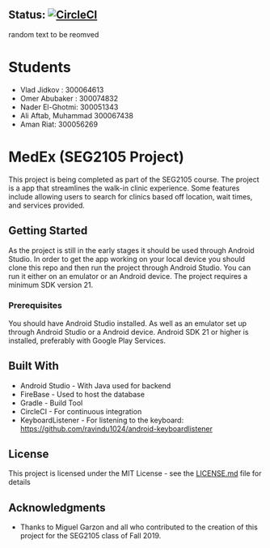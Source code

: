 ## Status: [![CircleCI](https://circleci.com/gh/SEG2105-uottawa/seg2x05-project-team-f19-1.svg?style=svg&circle-token=2a3a91c285576c155f925cacdfdf775b3ba5c3e4)](https://circleci.com/gh/SEG2105-uottawa/seg2x05-project-team-f19-1)
random text to be reomved

# Students 
- Vlad Jidkov : 300064613
- Omer Abubaker : 300074832
- Nader El-Ghotmi: 300051343
- Ali Aftab, Muhammad 300067438
- Aman Riat: 300056269 

# MedEx (SEG2105 Project)

This project is being completed as part of the SEG2105 course. The project is a app that streamlines the walk-in clinic experience. Some features include allowing users to search for clinics based off location, wait times, and services provided.

## Getting Started

As the project is still in the early stages it should be used through Android Studio. In order to get the app working on your local device you should clone this repo and then run the project through Android Studio. You can run it either on an emulator or an Android device. The project requires a minimum SDK version 21. 

### Prerequisites

You should have Android Studio installed. As well as an emulator set up through Android Studio or a Android device. Android SDK 21 or higher is installed, preferably with Google Play Services.

## Built With

* Android Studio - With Java used for backend
* FireBase - Used to host the database
* Gradle - Build Tool
* CircleCI - For continuous integration
* KeyboardListener - For listening to the keyboard: https://github.com/ravindu1024/android-keyboardlistener

## License

This project is licensed under the MIT License - see the [LICENSE.md](LICENSE.md) file for details

## Acknowledgments

* Thanks to Miguel Garzon and all who contributed to the creation of this project for the SEG2105 class of Fall 2019.

